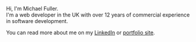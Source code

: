 Hi, I'm Michael Fuller.  
I'm a web developer in the UK with over 12 years of commercial experience in software development.

You can read more about me on my [LinkedIn](https://www.linkedin.com/in/michael-fuller-35ab0065/) or [portfolio site](https://michaeljfuller.co.uk/).
